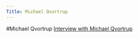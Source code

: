 ```yaml
---
Title: Michael Qvortrup
---
```

#Michael Qvortrup
[Interview with Michael Qvortrup](/wiki/projects/bachelorsprojects/Agility/interviewMichaelQvortrup?_k=vkE09rF1)
